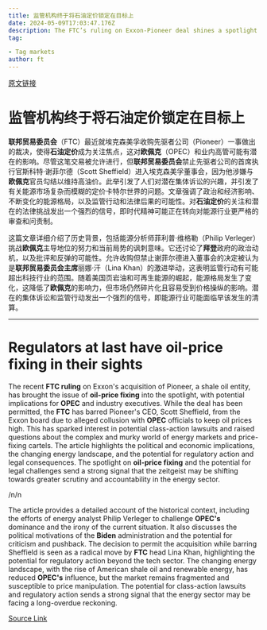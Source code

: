 ```yaml
---
title: 监管机构终于将石油定价锁定在目标上
date: 2024-05-09T17:03:47.176Z
description: The FTC’s ruling on Exxon-Pioneer deal shines a spotlight on the workings of Opec and industry executives
tag: 

- Tag markets
author: ft
---
```


[原文链接](https://ft.com/content/eb838a0a-5459-4b38-8812-174e7f306ada)

# 监管机构终于将石油定价锁定在目标上

**联邦贸易委员会**（FTC）最近就埃克森美孚收购先驱者公司（Pioneer）一事做出的裁决，使得**石油定价**成为关注焦点，这对**欧佩克**（OPEC）和业内高管可能有潜在的影响。尽管这笔交易被允许进行，但**联邦贸易委员会**禁止先驱者公司的首席执行官斯科特·谢菲尔德（Scott Sheffield）进入埃克森美孚董事会，因为他涉嫌与**欧佩克**官员勾结以维持高油价。此举引发了人们对潜在集体诉讼的兴趣，并引发了有关能源市场复杂而模糊的定价卡特尔世界的问题。文章强调了政治和经济影响、不断变化的能源格局，以及监管行动和法律后果的可能性。对**石油定价**的关注和潜在的法律挑战发出一个强烈的信号，即时代精神可能正在转向对能源行业更严格的审查和问责制。

这篇文章详细介绍了历史背景，包括能源分析师菲利普·维格勒（Philip Verleger）挑战**欧佩克**主导地位的努力和当前局势的讽刺意味。它还讨论了**拜登**政府的政治动机，以及批评和反弹的可能性。允许收购但禁止谢菲尔德进入董事会的决定被认为是**联邦贸易委员会主席**丽娜·汗（Lina Khan）的激进举动，这表明监管行动有可能超出科技行业的范围。随着美国页岩油和可再生能源的崛起，能源格局发生了变化，这降低了**欧佩克**的影响力，但市场仍然碎片化且容易受到价格操纵的影响。潜在的集体诉讼和监管行动发出一个强烈的信号，即能源行业可能面临早该发生的清算。

---

# Regulators at last have oil-price fixing in their sights

The recent **FTC ruling** on Exxon's acquisition of Pioneer, a shale oil entity, has brought the issue of **oil-price fixing** into the spotlight, with potential implications for **OPEC** and industry executives. While the deal has been permitted, the **FTC** has barred Pioneer's CEO, Scott Sheffield, from the Exxon board due to alleged collusion with **OPEC** officials to keep oil prices high. This has sparked interest in potential class-action lawsuits and raised questions about the complex and murky world of energy markets and price-fixing cartels. The article highlights the political and economic implications, the changing energy landscape, and the potential for regulatory action and legal consequences. The spotlight on **oil-price fixing** and the potential for legal challenges send a strong signal that the zeitgeist may be shifting towards greater scrutiny and accountability in the energy sector. 

/n/n

The article provides a detailed account of the historical context, including the efforts of energy analyst Philip Verleger to challenge **OPEC's** dominance and the irony of the current situation. It also discusses the political motivations of the **Biden** administration and the potential for criticism and pushback. The decision to permit the acquisition while barring Sheffield is seen as a radical move by **FTC** head Lina Khan, highlighting the potential for regulatory action beyond the tech sector. The changing energy landscape, with the rise of American shale oil and renewable energy, has reduced **OPEC's** influence, but the market remains fragmented and susceptible to price manipulation. The potential for class-action lawsuits and regulatory action sends a strong signal that the energy sector may be facing a long-overdue reckoning.

[Source Link](https://ft.com/content/eb838a0a-5459-4b38-8812-174e7f306ada)

